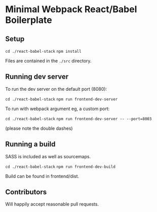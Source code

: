 # Minimal Webpack React/Babel Boilerplate

## Setup

`cd ./react-babel-stack`
`npm install`

Files are contained in the `./src` directory.

## Running dev server

To run the dev server on the default port (8080):

`cd ./react-babel-stack`
`npm run frontend-dev-server`

To run with webpack argument eg, a custom port:

`cd ./react-babel-stack`
`npm run frontend-dev-server -- --port=8003`

(please note the double dashes)

## Running a build

SASS is included as well as sourcemaps.

`cd ./react-babel-stack`
`npm run frontend-dev-build`

Build can be found in frontend/dist.

## Contributors
Will happily accept reasonable pull requests.